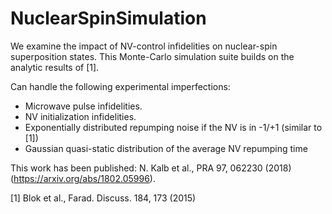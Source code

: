 # NuclearSpinSimulation
We examine the impact of NV-control infidelities on nuclear-spin superposition states.
This Monte-Carlo simulation suite builds on the analytic results of [1].

Can handle the following experimental imperfections:

- Microwave pulse infidelities.
- NV initialization infidelities.
- Exponentially distributed repumping noise if the NV is in -1/+1 (similar to [1])
- Gaussian quasi-static distribution of the average NV repumping time

This work has been published: N. Kalb et al., PRA 97, 062230 (2018) (https://arxiv.org/abs/1802.05996).

[1] Blok et al., Farad. Discuss. 184, 173 (2015)
